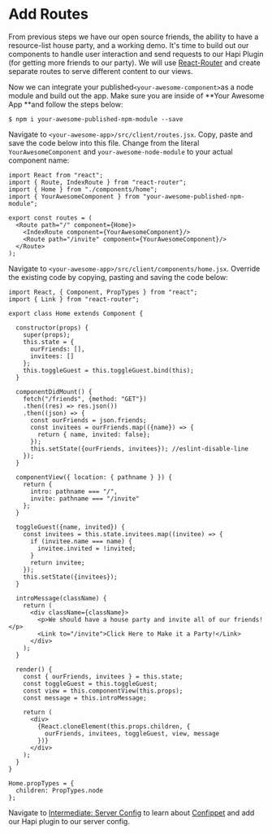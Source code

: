 # Add Routes

From previous steps we have our open source friends, the ability to have a resource-list house party, and a working demo. It's time to build out our components to handle user interaction and send requests to our Hapi Plugin \(for getting more friends to our party\). We will use [React-Router](https://github.com/ReactTraining/react-router) and create separate routes to serve different content to our views.

Now we can integrate your published`<your-awesome-component>`as a node module and build out the app. Make sure you are inside of **Your Awesome App **and follow the steps below:

```
$ npm i your-awesome-published-npm-module --save
```

Navigate to `<your-awesome-app>/src/client/routes.jsx`. Copy, paste and save the code below into this file. Change from the literal `YourAwesomeComponent` and `your-awesome-node-module` to your actual component name:

```
import React from "react";
import { Route, IndexRoute } from "react-router";
import { Home } from "./components/home";
import { YourAwesomeComponent } from "your-awesome-published-npm-module";

export const routes = (
  <Route path="/" component={Home}>
    <IndexRoute component={YourAwesomeComponent}/>
    <Route path="/invite" component={YourAwesomeComponent}/>
  </Route>
);
```

Navigate to `<your-awesome-app>/src/client/components/home.jsx`. Override the existing code by copying, pasting and saving the code below:

```
import React, { Component, PropTypes } from "react";
import { Link } from "react-router";

export class Home extends Component {

  constructor(props) {
    super(props);
    this.state = {
      ourFriends: [],
      invitees: []
    };
    this.toggleGuest = this.toggleGuest.bind(this);
  }

  componentDidMount() {
    fetch("/friends", {method: "GET"})
    .then((res) => res.json())
    .then((json) => {
      const ourFriends = json.friends;
      const invitees = ourFriends.map(({name}) => {
        return { name, invited: false};
      });
      this.setState({ourFriends, invitees}); //eslint-disable-line
    });
  }

  componentView({ location: { pathname } }) {
    return {
      intro: pathname === "/",
      invite: pathname === "/invite"
    };
  }

  toggleGuest({name, invited}) {
    const invitees = this.state.invitees.map((invitee) => {
      if (invitee.name === name) {
        invitee.invited = !invited;
      }
      return invitee;
    });
    this.setState({invitees});
  }

  introMessage(className) {
    return (
      <div className={className}>
        <p>We should have a house party and invite all of our friends!</p>
        <Link to="/invite">Click Here to Make it a Party!</Link>
      </div>
    );
  }

  render() {
    const { ourFriends, invitees } = this.state;
    const toggleGuest = this.toggleGuest;
    const view = this.componentView(this.props);
    const message = this.introMessage;

    return (
      <div>
        {React.cloneElement(this.props.children, {
          ourFriends, invitees, toggleGuest, view, message
        })}
      </div>
    );
  }
}

Home.propTypes = {
  children: PropTypes.node
};
```

Navigate to [Intermediate: Server Config](/chapter1/intermediate/server-config.md) to learn about [Confippet](http://www.electrode.io/docs/confippet.html) and add our Hapi plugin to our server config.

